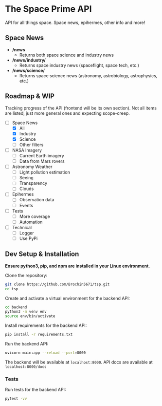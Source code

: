 # The Space Prime API

API for all things space.
Space news, epihermes, other info and more!

## Space News

- **/news**
  - Returns both space science and industry news
- **/news/industry/**
  - Returns space industry news (spaceflight, space tech, etc.)
- **/news/science/**
  - Returns space science news (astronomy, astrobiology, astrophysics, etc.)

## Roadmap & WIP

Tracking progress of the API (frontend will be its own section). Not all items are listed, just more general ones and expecting scope-creep.

- [ ] Space News
  - [x] All
  - [x] Industry
  - [x] Science
  - [ ] Other filters
- [ ] NASA Imagery
  - [ ] Current Earth imagery
  - [ ] Data from Mars rovers
- [ ] Astronomy Weather
  - [ ] Light pollution estimation
  - [ ] Seeing
  - [ ] Transparency
  - [ ] Clouds
- [ ] Epihermes
  - [ ] Observation data
  - [ ] Events
- [ ] Tests
  - [ ] More coverage
  - [ ] Automation
- [ ] Technical
  - [ ] Logger
  - [ ] Use PyPi

## Dev Setup & Installation

**Ensure python3, pip, and npm are installed in your Linux environment.**

Clone the repository:

```bash
git clone https://github.com/Brochin5671/tsp.git
cd tsp
```

Create and activate a virtual environment for the backend API:

```bash
cd backend
python3 -m venv env
source env/bin/activate
```

Install requirements for the backend API:

```bash
pip install -r requirements.txt
```

Run the backend API:

```bash
uvicorn main:app --reload --port=8000
```

The backend will be available at `localhost:8000`.
API docs are available at `localhost:8000/docs`

### Tests

Run tests for the backend API:

```bash
pytest -vv
```
